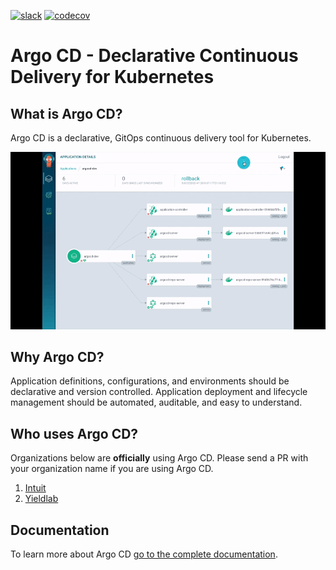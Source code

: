 [![slack](https://img.shields.io/badge/slack-argoproj-brightgreen.svg?logo=slack)](https://argoproj.github.io/community/join-slack)
[![codecov](https://codecov.io/gh/argoproj/argo-cd/branch/master/graph/badge.svg)](https://codecov.io/gh/argoproj/argo-cd)

# Argo CD - Declarative Continuous Delivery for Kubernetes

## What is Argo CD?

Argo CD is a declarative, GitOps continuous delivery tool for Kubernetes.

![Argo CD UI](docs/assets/argocd-ui.gif)

## Why Argo CD?

Application definitions, configurations, and environments should be declarative and version controlled.
Application deployment and lifecycle management should be automated, auditable, and easy to understand.


## Who uses Argo CD?

Organizations below are **officially** using Argo CD. Please send a PR with your organization name if you are using Argo CD.

1. [Intuit](https://www.intuit.com/)
2. [Yieldlab](https://www.yieldlab.de/)

## Documentation

To learn more about Argo CD [go to the complete documentation](https://argoproj.github.io/argo-cd/).